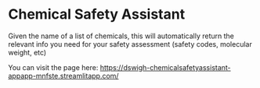 # Chemical Safety Assistant
Given the name of a list of chemicals, this will automatically return the relevant info you need for your safety assessment (safety codes, molecular weight, etc)

You can visit the page here: https://dswigh-chemicalsafetyassistant-appapp-mnfste.streamlitapp.com/
